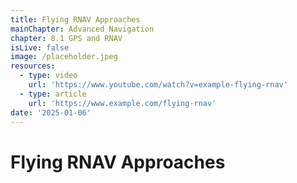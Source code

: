 ```yaml
---
title: Flying RNAV Approaches
mainChapter: Advanced Navigation
chapter: 8.1 GPS and RNAV
isLive: false
image: /placeholder.jpeg
resources:
  - type: video
    url: 'https://www.youtube.com/watch?v=example-flying-rnav'
  - type: article
    url: 'https://www.example.com/flying-rnav'
date: '2025-01-06'
---
```


# Flying RNAV Approaches
